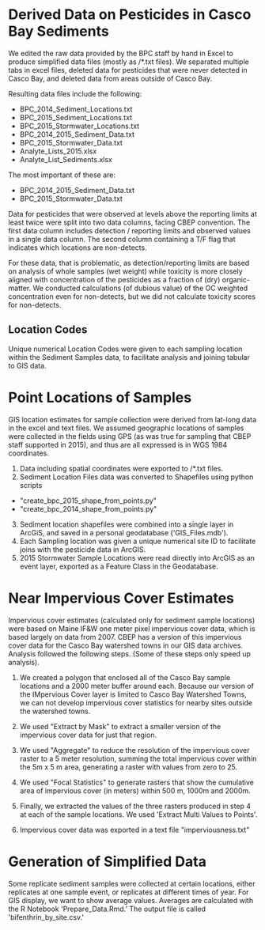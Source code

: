 # Derived Data on Pesticides in Casco Bay Sediments
We edited the raw data provided by the BPC staff by hand in Excel to produce simplified data files (mostly as /*.txt files).  We separated multiple tabs in excel files, deleted data for pesticides that were never detected in Casco Bay, and deleted data from areas outside of Casco Bay. 

Resulting data files include the following:  
*  BPC_2014_Sediment_Locations.txt  
*  BPC_2015_Sediment_Locations.txt  
*  BPC_2015_Stormwater_Locations.txt  
*  BPC_2014_2015_Sediment_Data.txt
*  BPC_2015_Stormwater_Data.txt
*  Analyte_Lists_2015.xlsx
*  Analyte_List_Sediments.xlsx

The most important of these are:  
*  BPC_2014_2015_Sediment_Data.txt  
*  BPC_2015_Stormwater_Data.txt 

Data for pesticides that were observed at levels above the reporting limits at least twice were split into two data columns, facing CBEP convention.  The first data column includes detection / reporting limits and observed values in a single data column.  The second column containing a T/F flag that indicates which locations are non-detects.

For these data, that is problematic, as detection/reporting limits are based on analysis of whole samples (wet weight) while toxicity is more closely aligned with concentration of the pesticides as a fraction of (dry) organic-matter.  We conducted calculations (of dubious value) of  the OC weighted concentration even for non-detects, but we did not calculate toxicity scores for non-detects.

## Location Codes
Unique numerical Location Codes were given to each sampling location within the Sediment Samples data, to facilitate analysis and joining tabular to GIS data.

#  Point Locations of Samples
GIS location estimates for sample collection were derived from lat-long data in the excel and text files. We assumed geographic locations of samples were collected in the fields using GPS (as was true for sampling that CBEP staff supported in 2015), and thus are all expressed is in WGS 1984 coordinates.

1.  Data including spatial coordinates were exported to /*.txt files.  
2.  Sediment Location Files data was converted to Shapefiles using python scripts  
  -   "create_bpc_2015_shape_from_points.py"  
  -   "create_bpc_2014_shape_from_points.py"  
3. Sediment location shapefiles were combined into a single layer in ArcGiS, and saved in a personal geodatabase ('GIS_Files.mdb').  
4.  Each Sampling location was given a unique numerical site ID to facilitate joins with the pesticide data in ArcGIS.  
5.  2015 Stormwater Sample Locations were read directly into ArcGIS as an event layer, exported as a Feature Class in the Geodatabase.

#  Near Impervious Cover Estimates
Impervious cover estimates (calculated only for sediment sample locations) were based on Maine  IF&W one meter pixel impervious cover data, which is based largely on data from 2007.  CBEP has a version of this impervious cover data for the Casco Bay watershed towns in our GIS data archives. Analysis followed the following steps.  (Some of these steps only speed up analysis). 

1. We created a polygon that enclosed all of the Casco Bay sample locations and a 2000 meter buffer around each.  Because our version of the IMpervious Cover layer is limited to Casco Bay Watershed Towns, we can not develop impervious cover statistics for nearby sites outside the watershed towns. 

2.  We used "Extract by Mask" to extract a smaller version of the impervious cover data for just that region. 

3.  We used "Aggregate" to reduce the resolution of the impervious cover raster to a 5 meter resolution, summing the total impervious cover within the 5m x 5 m area, generating a raster with values from zero to 25. 

4.  We used "Focal Statistics" to generate rasters that show the cumulative area of impervious cover (in meters) within 500 m, 1000m and 2000m. 

5.  Finally, we extracted the values of the three rasters produced in step 4 at each of the sample locations.  We used  'Extract Multi Values to Points'.  

6. Impervious cover data was exported in a text file "imperviousness.txt"

# Generation of Simplified Data
Some replicate sediment samples were collected at certain locations, either replicates at one sample event, or replicates at different times of year.  For GIS display, we want to show average values.   Averages are calculated with the R Notebook 'Prepare_Data.Rmd.'  The output file is called 'bifenthrin_by_site.csv.'


